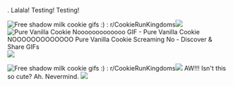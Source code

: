 . Lalala! Testing! Testing!

<img src="https://preview.redd.it/free-shadow-milk-cookie-gifs-v0-hybv9qz6y4ne1.gif?width=200&amp;auto=webp&amp;s=bb7a729f0b16824097f597eaea3c547c0c407c8c" alt="Free shadow milk cookie gifs :) : r/CookieRunKingdoms"/>![](https://github.com/user-attachments/9b2a5a0d-97b5-42ca-9760-bd6c272990bc) <img src="https://media.tenor.com/pyMtS8EbsqwAAAAM/pure-vanilla-cookie-nooooooooooooo.gif" alt="Pure Vanilla Cookie Nooooooooooooo GIF - Pure Vanilla Cookie NOOOOOOOOOOOOO  Pure Vanilla Cookie Screaming No - Discover &amp; Share GIFs"/>![](https://github.com/user-attachments/0cbd8933-2d3b-4d2a-9cbf-3f34ee21f8bf)

<img src="https://preview.redd.it/free-shadow-milk-cookie-gifs-v0-0274upz6y4ne1.gif?width=389&amp;auto=webp&amp;s=ec4cc9d33bbe6f3bed4fd258f947089187c1bc6d" alt="Free shadow milk cookie gifs :) : r/CookieRunKingdoms"/>![](https://github.com/user-attachments/a50060ea-3037-4647-9a50-71fe6f1d30bc) 
AW!!! Isn't this so cute? Ah. Nevermind.
![](https://github.com/user-attachments/ed4fbaa0-3749-4447-9bc5-7e9467942315)


